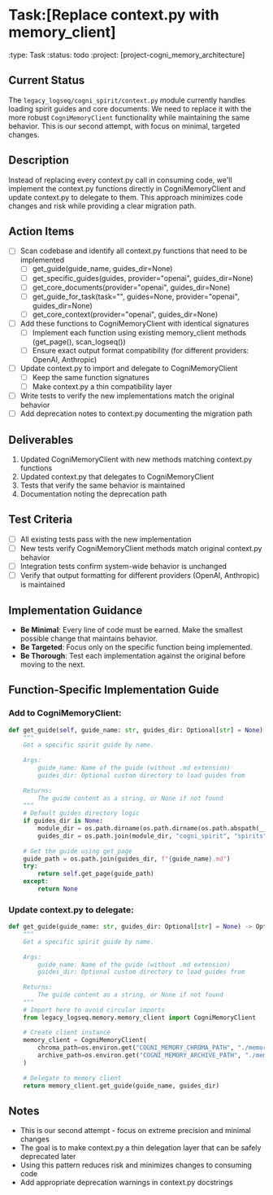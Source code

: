 # Task:[Replace context.py with memory_client]
:type: Task
:status: todo
:project: [project-cogni_memory_architecture]

## Current Status
The `legacy_logseq/cogni_spirit/context.py` module currently handles loading spirit guides and core documents. We need to replace it with the more robust `CogniMemoryClient` functionality while maintaining the same behavior. This is our second attempt, with focus on minimal, targeted changes.

## Description
Instead of replacing every context.py call in consuming code, we'll implement the context.py functions directly in CogniMemoryClient and update context.py to delegate to them. This approach minimizes code changes and risk while providing a clear migration path.

## Action Items
- [ ] Scan codebase and identify all context.py functions that need to be implemented
  - [ ] get_guide(guide_name, guides_dir=None)
  - [ ] get_specific_guides(guides, provider="openai", guides_dir=None)
  - [ ] get_core_documents(provider="openai", guides_dir=None)
  - [ ] get_guide_for_task(task="", guides=None, provider="openai", guides_dir=None)
  - [ ] get_core_context(provider="openai", guides_dir=None)
- [ ] Add these functions to CogniMemoryClient with identical signatures
  - [ ] Implement each function using existing memory_client methods (get_page(), scan_logseq())
  - [ ] Ensure exact output format compatibility (for different providers: OpenAI, Anthropic)
- [ ] Update context.py to import and delegate to CogniMemoryClient
  - [ ] Keep the same function signatures
  - [ ] Make context.py a thin compatibility layer
- [ ] Write tests to verify the new implementations match the original behavior
- [ ] Add deprecation notes to context.py documenting the migration path

## Deliverables
1. Updated CogniMemoryClient with new methods matching context.py functions
2. Updated context.py that delegates to CogniMemoryClient 
3. Tests that verify the same behavior is maintained
4. Documentation noting the deprecation path

## Test Criteria
- [ ] All existing tests pass with the new implementation
- [ ] New tests verify CogniMemoryClient methods match original context.py behavior
- [ ] Integration tests confirm system-wide behavior is unchanged
- [ ] Verify that output formatting for different providers (OpenAI, Anthropic) is maintained

## Implementation Guidance
- **Be Minimal**: Every line of code must be earned. Make the smallest possible change that maintains behavior.
- **Be Targeted**: Focus only on the specific function being implemented.
- **Be Thorough**: Test each implementation against the original before moving to the next.

## Function-Specific Implementation Guide

### Add to CogniMemoryClient:
```python
def get_guide(self, guide_name: str, guides_dir: Optional[str] = None) -> Optional[str]:
    """
    Get a specific spirit guide by name.
    
    Args:
        guide_name: Name of the guide (without .md extension)
        guides_dir: Optional custom directory to load guides from
        
    Returns:
        The guide content as a string, or None if not found
    """
    # Default guides directory logic
    if guides_dir is None:
        module_dir = os.path.dirname(os.path.dirname(os.path.abspath(__file__)))
        guides_dir = os.path.join(module_dir, "cogni_spirit", "spirits")
    
    # Get the guide using get_page
    guide_path = os.path.join(guides_dir, f"{guide_name}.md")
    try:
        return self.get_page(guide_path)
    except:
        return None
```

### Update context.py to delegate:
```python
def get_guide(guide_name: str, guides_dir: Optional[str] = None) -> Optional[str]:
    """
    Get a specific spirit guide by name.
    
    Args:
        guide_name: Name of the guide (without .md extension)
        guides_dir: Optional custom directory to load guides from
        
    Returns:
        The guide content as a string, or None if not found
    """
    # Import here to avoid circular imports
    from legacy_logseq.memory.memory_client import CogniMemoryClient
    
    # Create client instance
    memory_client = CogniMemoryClient(
        chroma_path=os.environ.get("COGNI_MEMORY_CHROMA_PATH", "./memory/chroma"),
        archive_path=os.environ.get("COGNI_MEMORY_ARCHIVE_PATH", "./memory/archive")
    )
    
    # Delegate to memory client
    return memory_client.get_guide(guide_name, guides_dir)
```

## Notes
- This is our second attempt - focus on extreme precision and minimal changes
- The goal is to make context.py a thin delegation layer that can be safely deprecated later
- Using this pattern reduces risk and minimizes changes to consuming code
- Add appropriate deprecation warnings in context.py docstrings 